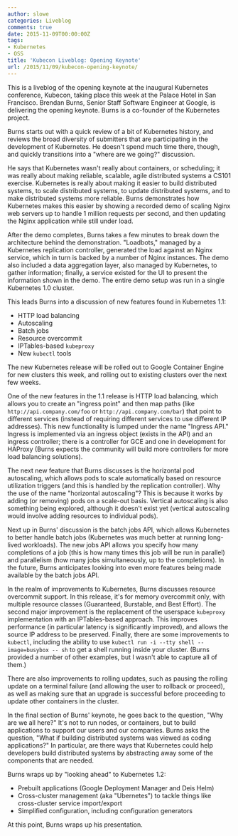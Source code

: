 ```yaml
---
author: slowe
categories: Liveblog
comments: true
date: 2015-11-09T00:00:00Z
tags:
- Kubernetes
- OSS
title: 'Kubecon Liveblog: Opening Keynote'
url: /2015/11/09/kubecon-opening-keynote/
---
```


This is a liveblog of the opening keynote at the inaugural Kubernetes conference, Kubecon, taking place this week at the Palace Hotel in San Francisco. Brendan Burns, Senior Staff Software Engineer at Google, is delivering the opening keynote. Burns is a co-founder of the Kubernetes project.

Burns starts out with a quick review of a bit of Kubernetes history, and reviews the broad diversity of submitters that are participating in the development of Kubernetes. He doesn't spend much time there, though, and quickly transitions into a "where are we going?" discussion.

He says that Kubernetes wasn't really about containers, or scheduling; it was really about making reliable, scalable, agile distributed systems a CS101 exercise. Kubernetes is really about making it easier to build distributed systems, to scale distributed systems, to update distributed systems, and to make distributed systems more reliable. Burns demonstrates how Kubernetes makes this easier by showing a recorded demo of scaling Nginx web servers up to handle 1 million requests per second, and then updating the Nginx application while still under load.

After the demo completes, Burns takes a few minutes to break down the architecture behind the demonstration. "Loadbots," managed by a Kubernetes replication controller, generated the load against an Nginx service, which in turn is backed by a number of Nginx instances. The demo also included a data aggregation layer, also managed by Kubernetes, to gather information; finally, a service existed for the UI to present the information shown in the demo. The entire demo setup was run in a single Kubernetes 1.0 cluster.

This leads Burns into a discussion of new features found in Kubernetes 1.1:

* HTTP load balancing
* Autoscaling
* Batch jobs
* Resource overcommit
* IPTables-based `kubeproxy`
* New `kubectl` tools

The new Kubernetes release will be rolled out to Google Container Engine for new clusters this week, and rolling out to existing clusters over the next few weeks.

One of the new features in the 1.1 release is HTTP load balancing, which allows you to create an "ingress point" and then map paths (like `http://api.company.com/foo` or `http://api.company.com/bar`) that point to different services (instead of requiring different services to use different IP addresses). This new functionality is lumped under the name "Ingress API." Ingress is implemented via an ingress object (exists in the API) and an ingress controller; there is a controller for GCE and one in development for HAProxy (Burns expects the community will build more controllers for more load balancing solutions).

The next new feature that Burns discusses is the horizontal pod autoscaling, which allows pods to scale automatically based on resource utilization triggers (and this is handled by the replication controller). Why the use of the name "horizontal autoscaling"? This is because it works by adding (or removing) pods on a scale-out basis. Vertical autoscaling is also something being explored, although it doesn't exist yet (vertical autoscaling would involve adding resources to individual pods).

Next up in Burns' discussion is the batch jobs API, which allows Kubernetes to better handle batch jobs (Kubernetes was much better at running long-lived workloads). The new jobs API allows you specify how many completions of a job (this is how many times this job will be run in parallel) and parallelism (how many jobs simultaneously, up to the completions). In the future, Burns anticipates looking into even more features being made available by the batch jobs API.

In the realm of improvements to Kubernetes, Burns discusses resource overcommit support. In this release, it's for memory overcommit only, with multiple resource classes (Guaranteed, Burstable, and Best Effort). The second major improvement is the replacement of the userspace `kubeproxy` implementation with an IPTables-based approach. This improves performance (in particular latency is significantly improved), and allows the source IP address to be preserved. Finally, there are some improvements to `kubectl`, including the ability to use `kubectl run -i --tty shell --image=busybox -- sh` to get a shell running inside your cluster. (Burns provided a number of other examples, but I wasn't able to capture all of them.)

There are also improvements to rolling updates, such as pausing the rolling update on a terminal failure (and allowing the user to rollback or proceed), as well as making sure that an upgrade is successful before proceeding to update other containers in the cluster.

In the final section of Burns' keynote, he goes back to the question, "Why are we all here?" It's not to run nodes, or containers, but to build applications to support our users and our companies. Burns asks the question, "What if building distributed systems was viewed as coding applications?" In particular, are there ways that Kubernetes could help developers build distributed systems by abstracting away some of the components that are needed.

Burns wraps up by "looking ahead" to Kubernetes 1.2:

* Prebuilt applications (Google Deployment Manager and Deis Helm)
* Cross-cluster management (aka "Ubernetes") to tackle things like cross-cluster service import/export
* Simplified configuration, including configuration generators

At this point, Burns wraps up his presentation.

